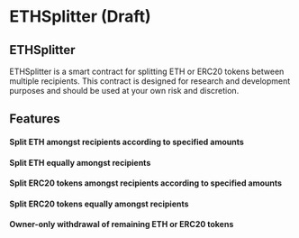 # ETHSplitter (Draft)

## ETHSplitter
ETHSplitter is a smart contract for splitting ETH or ERC20 tokens between multiple recipients. This contract is designed for research and development purposes and should be used at your own risk and discretion.

## Features
#### Split ETH amongst recipients according to specified amounts
#### Split ETH equally amongst recipients
#### Split ERC20 tokens amongst recipients according to specified amounts
#### Split ERC20 tokens equally amongst recipients
#### Owner-only withdrawal of remaining ETH or ERC20 tokens

